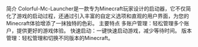 简介 
Colorful-Mc-Launcher是一款专为Minecraft玩家设计的启动器，它不仅简化了游戏的启动过程，还通过引入丰富的自定义选项和直观的用户界面，为您的Minecraft体验增添了一抹独特的色彩。 
主要特点 
多账户管理：轻松管理多个账户，提供更好的游戏体验。
快速启动：一键快速启动游戏，减少等待时间。 
版本管理：轻松管理和切换不同版本的Minecraft。